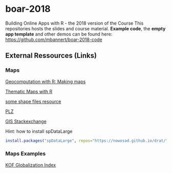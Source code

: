 # boar-2018
Building Online Apps with R - the 2018 version of the Course
This repositories hosts the slides and course material. 
**Example code**, the **empty app template** and other demos can be found 
here: https://github.com/mbannert/boar-2018-code

## External Ressources (Links)

### Maps

[Geocomputation with R: Making maps](https://geocompr.robinlovelace.net/adv-map.html)

[Thematic Maps with R](https://cran.r-project.org/web/packages/tmap/vignettes/tmap-getstarted.html)

[some shape files resource](https://gadm.org/)

[PLZ](https://www.suche-postleitzahl.org/downloads?download=zuordnung_plz_ort.csv)

[GIS Stackexchange](http://gis.stackexchange.com/)


Hint: how to install spDataLarge 

```r
install.packages("spDataLarge", repos="https://nowosad.github.io/drat/",type = "source") 
```

### Maps Examples

[KOF Globalization Index](https://www.kof.ethz.ch/en/forecasts-and-indicators/indicators/kof-globalisation-index.html)
